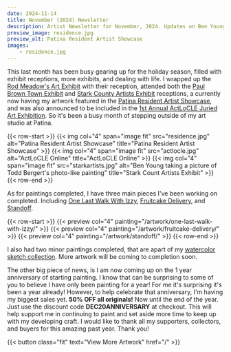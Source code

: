 ```yaml
---
date: 2024-11-14
title: November (2024) Newsletter
description: Artist Newsletter for November, 2024. Updates on Ben Young's artwork and activities'
preview_image: residence.jpg
preview_alt: Patina Resident Artist Showcase
images:
    - residence.jpg
---
```


This last month has been busy gearing up for the holiday season, filled with exhibit receptions, more exhibits, and dealing with life. I wrapped up the [Rod Meadow's Art Exhibit](https://www.facebook.com/people/Rod-Meadows-Canton-Art-Call/100083858452065/) with their reception, attended both the [Paul Brown Town Exhibit](https://paulbrownmuseum.org) and [Stark County Artists Exhibit](https://www.massillonmuseum.org/) receptions, a currently now having my artwork featured in the [Patina Resident Artist Showcase](http://patinaartscentre.com/), and was also announced to be included in the [1st Annual ActLoCLE Juried Art Exhibition](https://www.actlocle.org/firstexhibition/). So it's been a busy month of stepping outside of my art studio at Patina.

<!--more-->

{{< row-start >}}
    {{< img col="4" span="image fit" src="residence.jpg" alt="Patina Resident Artist Showcase" title="Patina Resident Artist Showcase" >}}
    {{< img col="4" span="image fit" src="actlocle.jpg" alt="ActLoCLE Online" title="ActLoCLE Online" >}}
    {{< img col="4" span="image fit" src="starkartists.jpg" alt="Ben Young taking a picture of Todd Bergert's photo-like painting" title="Stark Count Artists Exhibit" >}}
{{< row-end >}}

As for paintings completed, I have three main pieces I've been working on completed. Including [One Last Walk With Izzy](/artwork/one-last-walk-with-izzy), [Fruitcake Delivery](/artwork/fruitcake-delivery), and [Standoff](/artwork/standoff).

{{< row-start >}}
    {{< preview col="4" painting="/artwork/one-last-walk-with-izzy/" >}}
    {{< preview col="4" painting="/artwork/fruitcake-delivery/" >}}
    {{< preview col="4" painting="/artwork/standoff/" >}}
{{< row-end >}}

I also had two minor paintings completed, that are apart of my [watercolor sketch collection](collections/watercolor-sketches). More artwork will be coming to completion soon.

The other big piece of news, is I am now coming up on the 1 year anniversary of starting painting. I know that can be surprising to some of you to believe I have only been painting for a year! For me it's surprising it's been a year already! However, to help celebrate that anniversary, I'm having my biggest sales yet. **50% OFF all originals!** Now until the end of the year. Just use the discount code **DEC20ANNIVERSARY** at checkout. This will help support me in continuing to paint and set aside more time to keep up with my developing craft. I would like to thank all my supporters, collectors, and buyers for this amazing past year. Thank you!

{{< button class="fit" text="View More Artwork" href="/" >}}